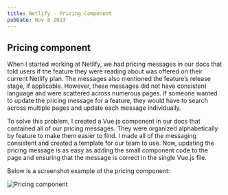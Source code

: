 ```yaml
---
title: Netlify - Pricing Component
pubDate: Nov 8 2023
---
```


## Pricing component

When I started working at Netlify, we had pricing messages in our docs that told users if the feature they were reading about was offered on their current Netlify plan. The messages also mentioned the feature’s release stage, if applicable. However, these messages did not have consistent language and were scattered across numerous pages. If someone wanted to update the pricing message for a feature, they would have to search across multiple pages and update each message individually.

To solve this problem, I created a Vue.js component in our docs that contained all of our pricing messages. They were organized alphabetically by feature to make them easier to find. I made all of the messaging consistent and created a template for our team to use. Now, updating the pricing message is as easy as adding the small component code to the page and ensuring that the message is correct in the single Vue.js file.

Below is a screenshot example of the pricing component:

<img src="/portfolio/assets/img/pricingcomponent.png" alt="Pricing component">
